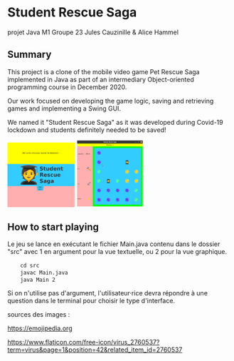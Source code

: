 # Student Rescue Saga
projet Java M1
Groupe 23
Jules Cauzinille & Alice Hammel

## Summary
This project is a clone of the mobile video game Pet Rescue Saga implemented in Java as part of an intermediary Object-oriented programming course in December 2020.

Our work focused on developing the game logic, saving and retrieving games and implementing a Swing GUI.

We named it "Student Rescue Saga" as it was developed during Covid-19 lockdown and students definitely needed to be saved!

<img src="https://raw.githubusercontent.com/AliceAML/StudentRescueSaga/master/welcome.png" width="30%"> <img src="https://raw.githubusercontent.com/AliceAML/StudentRescueSaga/master/studentrescuesaga.png" width="30%">

## How to start playing

Le jeu se lance en exécutant le fichier Main.java contenu dans le dossier "src" avec 1 en argument pour la vue textuelle, ou 2 pour la vue graphique.
```
    cd src
    javac Main.java
    java Main 2
```
Si on n'utilise pas d'argument, l'utilisateur·rice devra répondre à une question dans le terminal pour choisir le type d'interface.


sources des images :

https://emojipedia.org

https://www.flaticon.com/free-icon/virus_2760537?term=virus&page=1&position=42&related_item_id=2760537
